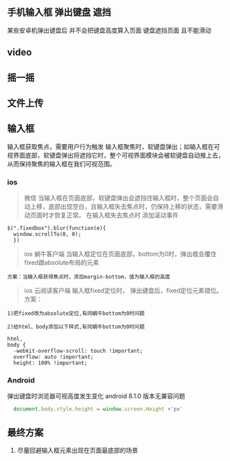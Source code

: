 

## 手机输入框 弹出键盘 遮挡
某些安卓机弹出键盘后  并不会把键盘高度算入页面  键盘遮挡页面 且不能滑动
## video 
## 摇一摇
## 文件上传


## 输入框
 输入框获取焦点，需要用户行为触发
 输入框聚焦时，软键盘弹出；如输入框在可视界面底部，软键盘弹出将遮挡它时，整个可视界面模块会被软键盘自动推上去，从而保持聚焦的输入框在我们可视范围。
 ### ios
 >微信
 当输入框在页面底部，软键盘弹出会遮挡住输入框时，整个页面会自动上移，底部出现空白，且输入框失去焦点时，仍保持上移的状态，需要滑动页面时才恢复正常。
  在输入框失去焦点时 添加滚动事件
  ```
  $(".fixedbox").blur(function(e){
    window.scrollTo(0, 0);
    })
  ```
> ios 蜗牛客户端
    当输入框定位在页面底部，bottom为0时，弹出框会覆住fixed跟absolute布局的元素

    方案：当输入框获得焦点时，添加margin-bottom，值为输入框的高度
> ios 云阅读客户端
    输入框fixed定位时， 弹出键盘后，fixed定位元素错位。
    方案：

    1)把fixed改为absolute定位,有同蜗牛bottom为0时问题

    2)给html、body添加以下样式,有同蜗牛bottom为0时问题
```
html,
body {
  -webkit-overflow-scroll: touch !important;
  overflow: auto !important;
  height: 100% !important;
```

### Android 
弹出键盘时浏览器可视高度发生变化
android 8.1.0 版本无兼容问题

```js
  document.body.style.height = window.screen.Height +'px'
```
## 最终方案

1. 尽量回避输入框元素出现在页面最底部的场景
